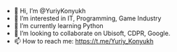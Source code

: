 - 👋 Hi, I’m @YuriyKonyukh
- 👀 I’m interested in IT, Programming, Game Industry
- 🌱 I’m currently learning Python
- 💞️ I’m looking to collaborate on Ubisoft, CDPR, Google.
- 📫 How to reach me: https://t.me/Yuriy_Konyukh

<!---
YuriyKonyukh/YuriyKonyukh is a ✨ special ✨ repository because its `README.md` (this file) appears on your GitHub profile.
You can click the Preview link to take a look at your changes.
--->
